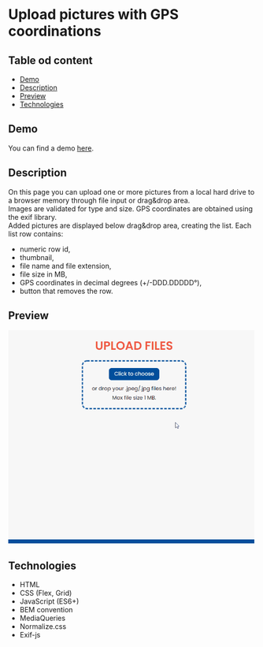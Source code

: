 # Upload pictures with GPS coordinations

## Table od content

- [Demo](#demo)
- [Description](#description)
- [Preview](#preview)
- [Technologies](#technologies)

## Demo

You can find a demo [here](https://paulgrym.github.io/upload-pictures-with-exif-coordinates/).

## Description

On this page you can upload one or more pictures from a local hard drive to a browser memory through file input or drag&drop area.
</br>Images are validated for type and size. GPS coordinates are obtained using the exif library.
</br>Added pictures are displayed below drag&drop area, creating the list. Each list row contains:

- numeric row id,
- thumbnail,
- file name and file extension,
- file size in MB,
- GPS coordinates in decimal degrees (+/-DDD.DDDDD°),
- button that removes the row.

## Preview

<img src="./preview.gif" width="500px">

## Technologies

- HTML
- CSS (Flex, Grid)
- JavaScript (ES6+)
- BEM convention
- MediaQueries
- Normalize.css
- Exif-js
